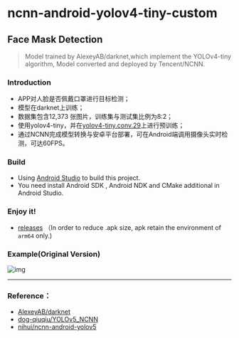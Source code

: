# ncnn-android-yolov4-tiny-custom

## Face Mask Detection

> Model trained by AlexeyAB/darknet,which implement the YOLOv4-tiny algorithm,
> Model converted and deployed by Tencent/NCNN.

### Introduction

+ APP对人脸是否佩戴口罩进行目标检测；
+ 模型在darknet上训练；
+ 数据集包含12,373 张图片，训练集与测试集比例为8:2；
+ 使用yolov4-tiny，并在[yolov4-tiny.conv.29](https://github.com/AlexeyAB/darknet/releases/download/darknet_yolo_v4_pre/yolov4-tiny.conv.29)上进行预训练；
+ 通过NCNN完成模型转换与安卓平台部署，可在Android端调用摄像头实时检测，可达60FPS。

### Build

+ Using [Android Studio](https://developer.android.com/studio) to build this project.
+ You need install Android SDK , Android NDK and CMake additional in Android Studio.
### Enjoy it!

+ [releases](https://github.com/SunnyGrocery/ncnn-android-yolov4-tiny-custom/releases) （In order to reduce .apk size,  apk retain the environment of  `arm64` only.)

### Example(Original Version)

![img](sample.gif)

---

### Reference：

+ [AlexeyAB/darknet](https://github.com/AlexeyAB/darknet)
+ [dog-qiuqiu/YOLOv5_NCNN](https://github.com/dog-qiuqiu/YOLOv5_NCNN)
+ [nihui/ncnn-android-yolov5](https://github.com/nihui/ncnn-android-yolov5)

